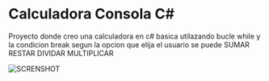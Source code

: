 # Calculadora Consola C#

Proyecto donde creo una calculadora en c# basica utilazando bucle while y la condicion break segun la opcion que elija el usuario se puede SUMAR RESTAR DIVIDAR MULTIPLICAR 

![SCRENSHOT](https://github.com/MfacundoMunoz/CalculadoraConsolaC-/assets/137367504/afa98b4f-bad2-47d6-bb71-9d8319bed004)
